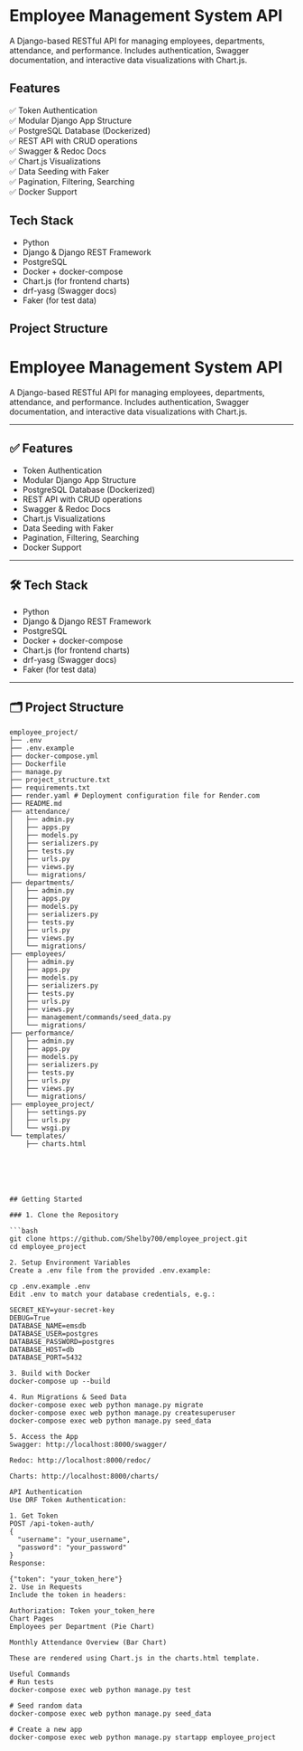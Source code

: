 # Employee Management System API

A Django-based RESTful API for managing employees, departments, attendance, and performance. Includes authentication, Swagger documentation, and interactive data visualizations with Chart.js.

## Features

✅ Token Authentication  
✅ Modular Django App Structure  
✅ PostgreSQL Database (Dockerized)  
✅ REST API with CRUD operations  
✅ Swagger & Redoc Docs  
✅ Chart.js Visualizations  
✅ Data Seeding with Faker  
✅ Pagination, Filtering, Searching  
✅ Docker Support

## Tech Stack

- Python
- Django & Django REST Framework
- PostgreSQL
- Docker + docker-compose
- Chart.js (for frontend charts)
- drf-yasg (Swagger docs)
- Faker (for test data)

## Project Structure

# Employee Management System API

A Django-based RESTful API for managing employees, departments, attendance, and performance. Includes authentication, Swagger documentation, and interactive data visualizations with Chart.js.

---

## ✅ Features

- Token Authentication  
- Modular Django App Structure  
- PostgreSQL Database (Dockerized)  
- REST API with CRUD operations  
- Swagger & Redoc Docs  
- Chart.js Visualizations  
- Data Seeding with Faker  
- Pagination, Filtering, Searching  
- Docker Support  

---

## 🛠 Tech Stack

- Python
- Django & Django REST Framework
- PostgreSQL
- Docker + docker-compose
- Chart.js (for frontend charts)
- drf-yasg (Swagger docs)
- Faker (for test data)

---

## 🗂 Project Structure

```plaintext
employee_project/
├── .env
├── .env.example
├── docker-compose.yml
├── Dockerfile
├── manage.py
├── project_structure.txt
├── requirements.txt
├── render.yaml # Deployment configuration file for Render.com
├── README.md
├── attendance/
│   ├── admin.py
│   ├── apps.py
│   ├── models.py
│   ├── serializers.py
│   ├── tests.py
│   ├── urls.py
│   ├── views.py
│   └── migrations/
├── departments/
│   ├── admin.py
│   ├── apps.py
│   ├── models.py
│   ├── serializers.py
│   ├── tests.py
│   ├── urls.py
│   ├── views.py
│   └── migrations/
├── employees/
│   ├── admin.py
│   ├── apps.py
│   ├── models.py
│   ├── serializers.py
│   ├── tests.py
│   ├── urls.py
│   ├── views.py
│   ├── management/commands/seed_data.py
│   └── migrations/
├── performance/
│   ├── admin.py
│   ├── apps.py
│   ├── models.py
│   ├── serializers.py
│   ├── tests.py
│   ├── urls.py
│   ├── views.py
│   └── migrations/
├── employee_project/
│   ├── settings.py
│   ├── urls.py
│   └── wsgi.py
└── templates/
    ├── charts.html
    

        



## Getting Started

### 1. Clone the Repository

```bash
git clone https://github.com/Shelby700/employee_project.git
cd employee_project

2. Setup Environment Variables
Create a .env file from the provided .env.example:

cp .env.example .env
Edit .env to match your database credentials, e.g.:

SECRET_KEY=your-secret-key
DEBUG=True
DATABASE_NAME=emsdb
DATABASE_USER=postgres
DATABASE_PASSWORD=postgres
DATABASE_HOST=db
DATABASE_PORT=5432

3. Build with Docker
docker-compose up --build

4. Run Migrations & Seed Data
docker-compose exec web python manage.py migrate
docker-compose exec web python manage.py createsuperuser
docker-compose exec web python manage.py seed_data

5. Access the App
Swagger: http://localhost:8000/swagger/

Redoc: http://localhost:8000/redoc/

Charts: http://localhost:8000/charts/

API Authentication
Use DRF Token Authentication:

1. Get Token
POST /api-token-auth/
{
  "username": "your_username",
  "password": "your_password" 
}
Response:

{"token": "your_token_here"}
2. Use in Requests
Include the token in headers:

Authorization: Token your_token_here
Chart Pages
Employees per Department (Pie Chart)

Monthly Attendance Overview (Bar Chart)

These are rendered using Chart.js in the charts.html template.

Useful Commands
# Run tests
docker-compose exec web python manage.py test

# Seed random data
docker-compose exec web python manage.py seed_data

# Create a new app
docker-compose exec web python manage.py startapp employee_project
